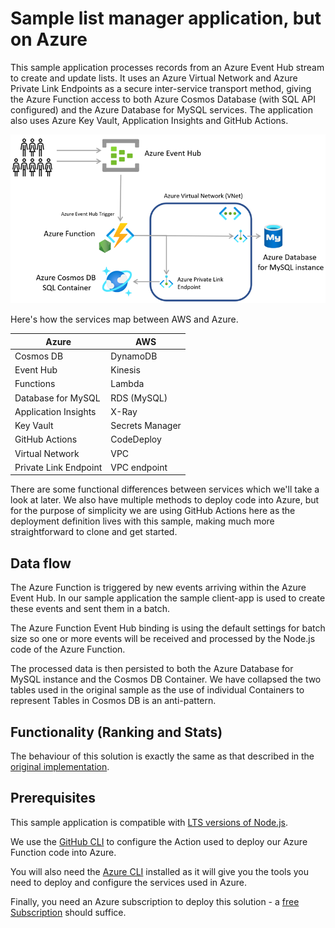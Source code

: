 # Sample list manager application, but on Azure

This sample application processes records from an Azure Event Hub stream to create and update lists. It uses an Azure Virtual Network and Azure Private Link Endpoints as a secure inter-service transport method, giving the Azure Function access to both Azure Cosmos Database (with SQL API configured) and the Azure Database for MySQL services. The application also uses Azure Key Vault, Application Insights and GitHub Actions.

![Architecture](images/2021-10-29_14-03-48.png)

Here's how the services map between AWS and Azure.

| Azure | AWS |
|----|----|
| Cosmos DB | DynamoDB |
| Event Hub | Kinesis |
| Functions | Lambda |
| Database for MySQL | RDS (MySQL) |
| Application Insights | X-Ray |
| Key Vault | Secrets Manager |
| GitHub Actions | CodeDeploy |
| Virtual Network | VPC |
| Private Link Endpoint | VPC endpoint |

There are some functional differences between services which we'll take a look at later. We also have multiple methods to deploy code into Azure, but for the purpose of simplicity we are using GitHub Actions here as the deployment definition lives with this sample, making much more straightforward to clone and get started.

## Data flow

The Azure Function is triggered by new events arriving within the Azure Event Hub. In our sample application the sample client-app is used to create these events and sent them in a batch.

The Azure Function Event Hub binding is using the default settings for batch size so one or more events will be received and processed by the Node.js code of the Azure Function.

The processed data is then persisted to both the Azure Database for MySQL instance and the Cosmos DB Container. We have collapsed the two tables used in the original sample as the use of individual Containers to represent Tables in Cosmos DB is an anti-pattern.

## Functionality (Ranking and Stats)

The behaviour of this solution is exactly the same as that described in the [original implementation](https://github.com/awsdocs/aws-lambda-developer-guide/tree/main/sample-apps/list-manager).

## Prerequisites

This sample application is compatible with [LTS versions of Node.js](https://nodejs.org/about/releases/).

We use the [GitHub CLI](https://github.com/cli/cli) to configure the Action used to deploy our Azure Function code into Azure.

You will also need the [Azure CLI](https://docs.microsoft.com/cli/azure/install-azure-cli) installed as it will give you the tools you need to deploy and configure the services used in Azure.

Finally, you need an Azure subscription to deploy this solution - a [free Subscription](https://azure.com/free) should suffice.